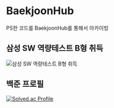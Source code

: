 # BaekjoonHub
PS한 코드를 BaekjoonHub를 통해서 아카이빙

## 삼성 SW 역량테스트 B형 취득
![삼성 SW 역량테스트 B형 취득](https://github.com/0minyoung0/BaekjoonHub/assets/122426037/72d6956e-af68-4957-be8e-097ef85c87e6)

## 백준 프로필
[![Solved.ac Profile](http://mazassumnida.wtf/api/v2/generate_badge?boj=darkard37)](https://solved.ac/darkard37/)
